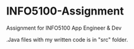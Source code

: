 # INFO5100-Assignment
Assignment for INFO5100 App Engineer &amp; Dev

.Java files with my written code is in "src" folder.
